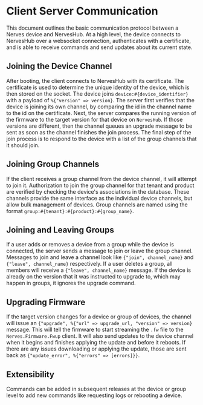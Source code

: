 # Client Server Communication

This document outlines the basic communication protocol between a Nerves device
and NervesHub. At a high level, the device connects to NervesHub over a
websocket connection, authenticates with a certificate, and is able to receive
commands and send updates about its current state.

## Joining the Device Channel

After booting, the client connects to NervesHub with its certificate. The
certificate is used to determine the unique identity of the device, which is
then stored on the socket. The device joins `device:#{device_identifier}` with a
payload of `%{"version" => version}`. The server first verifies that the device
is joining its own channel, by comparing the id in the channel name to the id on
the certificate. Next, the server compares the running version of the firmware
to the target version for that device on `NervesHub`. If those versions are
different, then the channel queues an upgrade message to be sent as soon as the
channel finishes the join process. The final step of the join process is to
respond to the device with a list of the group channels that it should join.

## Joining Group Channels

If the client receives a group channel from the device channel, it will attempt
to join it. Authorization to join the group channel for that tenant and product
are verified by checking the device's associations in the database. These
channels provide the same interface as the individual device channels, but allow
bulk management of devices. Group channels are named using the format
`group:#{tenant}:#{product}:#{group_name}`.

## Joining and Leaving Groups

If a user adds or removes a device from a group while the device is connected,
the server sends a message to join or leave the group channel. Messages to join
and leave a channel look like `{"join", channel_name}` and `{"leave",
channel_name}` respectively. If a user deletes a group, all members will receive
a `{"leave", channel_name}` message. If the device is already on the version
that it was instructed to upgrade to, which may happen in groups, it ignores the
upgrade command.

## Upgrading Firmware

If the target version changes for a device or group of devices, the channel will
issue an `{"upgrade", %{"url" => upgrade_url, "version" => version}` message.
This will tell the firmware to start streaming the `.fw` file to the
`Nerves.Firmware.Fwup` client. It will also send updates to the device channel
when it begins and finishes applying the update and before it reboots. If there
are any issues downloading or applying the update, those are sent back as
`{"update_error", %{"errors" => [errors]}}`.

## Extensibility

Commands can be added in subsequent releases at the device or group level to add
new commands like requesting logs or rebooting a device.
